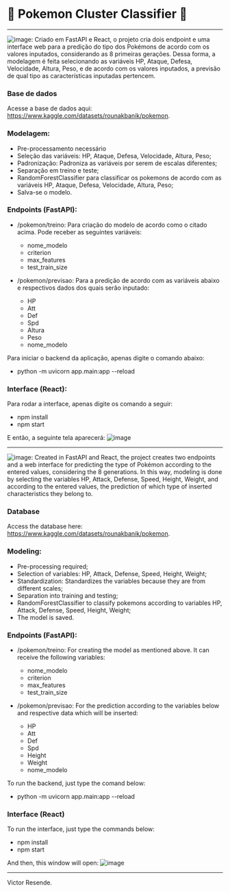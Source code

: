 # 🐛 Pokemon Cluster Classifier 🐛
<hr>

![image](https://user-images.githubusercontent.com/63743020/206604130-a80cd71e-7c8c-4174-ae54-20aa8627dec5.png): Criado em FastAPI e React, o projeto cria dois endpoint e uma interface web para a predição do tipo dos Pokémons de acordo com os valores inputados, considerando as 8 primeiras gerações. Dessa forma, a modelagem é feita selecionando as variáveis HP, Ataque, Defesa, Velocidade, Altura, Peso, e de acordo com os valores inputados, a previsão de qual tipo as características inputadas pertencem. 

### Base de dados
Acesse a base de dados aqui: https://www.kaggle.com/datasets/rounakbanik/pokemon.

### Modelagem:
- Pre-processamento necessário
- Seleção das variáveis: HP, Ataque, Defesa, Velocidade, Altura, Peso;
- Padronização: Padroniza as variáveis por serem de escalas diferentes;
- Separação em treino e teste;
- RandomForestClassifier para classificar os pokemons de acordo com as variáveis HP, Ataque, Defesa, Velocidade, Altura, Peso;
- Salva-se o modelo.

### Endpoints (FastAPI):
- /pokemon/treino: Para criação do modelo de acordo como o citado acima. Pode receber as seguintes variáveis:
  - nome_modelo
  - criterion
  - max_features
  - test_train_size

- /pokemon/previsao: Para a predição de acordo com as variáveis abaixo e respectivos dados dos quais serão inputado:
  - HP
  - Att
  - Def
  - Spd
  - Altura
  - Peso
  - nome_modelo

Para iniciar o backend da aplicação, apenas digite o comando abaixo:
- python -m uvicorn app.main:app --reload

### Interface (React):
Para rodar a interface, apenas digite os comando a seguir:
- npm install
- npm start

E então, a seguinte tela aparecerá:
![image](https://github.com/victoresende19/PokemonClassifier/assets/63743020/af0e1dac-b129-4f21-96eb-c93ae0b511f9)

<hr>

![image](https://user-images.githubusercontent.com/63743020/206604148-edc3020b-2ddf-4b9d-aff4-04116150f285.png): Created in FastAPI and React, the project creates two endpoints and a web interface for predicting the type of Pokémon according to the entered values, considering the 8 generations. In this way, modeling is done by selecting the variables HP, Attack, Defense, Speed, Height, Weight, and according to the entered values, the prediction of which type of inserted characteristics they belong to.

### Database
Access the database here: https://www.kaggle.com/datasets/rounakbanik/pokemon.

### Modeling:
- Pre-processing required;
- Selection of variables: HP, Attack, Defense, Speed, Height, Weight;
- Standardization: Standardizes the variables because they are from different scales;
- Separation into training and testing;
- RandomForestClassifier to classify pokemons according to variables HP, Attack, Defense, Speed, Height, Weight;
- The model is saved.

### Endpoints (FastAPI):
- /pokemon/treino: For creating the model as mentioned above. It can receive the following variables:
  - nome_modelo
  - criterion
  - max_features
  - test_train_size

- /pokemon/previsao: For the prediction according to the variables below and respective data which will be inserted:
  - HP
  - Att
  - Def
  - Spd
  - Height
  - Weight
  - nome_modelo

To run the backend, just type the comand below:
- python -m uvicorn app.main:app --reload

### Interface (React)
To run the interface, just type the commands below:
- npm install
- npm start

And then, this window will open:
![image](https://github.com/victoresende19/PokemonClassifier/assets/63743020/af0e1dac-b129-4f21-96eb-c93ae0b511f9)

<hr>
Victor Resende.
